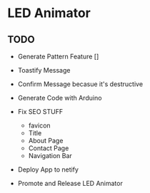 # LED Animator

## TODO

- Generate Pattern Feature []
 - Toastify Message
 - Confirm Message becasue it's destructive
- Generate Code with Arduino

- Fix SEO STUFF
  - favicon
  - Title
  - About Page
  - Contact Page
  - Navigation Bar
- Deploy App to netify 
- Promote and Release LED Animator


